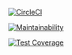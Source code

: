 [![CircleCI](https://dl.circleci.com/status-badge/img/gh/etec-programacion-iv/first-approach-francovaco/tree/main.svg?style=svg)](https://dl.circleci.com/status-badge/redirect/gh/etec-programacion-iv/first-approach-francovaco/tree/main)

[![Maintainability](https://api.codeclimate.com/v1/badges/54e582db3f316f065fe1/maintainability)](https://codeclimate.com/github/etec-programacion-iv/first-approach-francovaco/maintainability)

[![Test Coverage](https://api.codeclimate.com/v1/badges/54e582db3f316f065fe1/test_coverage)](https://codeclimate.com/github/etec-programacion-iv/first-approach-francovaco/test_coverage)